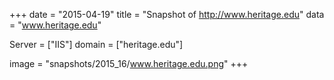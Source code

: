 
+++
date = "2015-04-19"
title = "Snapshot of http://www.heritage.edu"
data = "www.heritage.edu"

Server = ["IIS"]
domain = ["heritage.edu"]

  image = "snapshots/2015_16/www.heritage.edu.png"
+++
#
